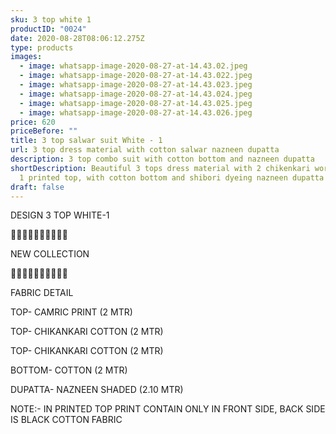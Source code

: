 ```yaml
---
sku: 3 top white 1
productID: "0024"
date: 2020-08-28T08:06:12.275Z
type: products
images:
  - image: whatsapp-image-2020-08-27-at-14.43.02.jpeg
  - image: whatsapp-image-2020-08-27-at-14.43.022.jpeg
  - image: whatsapp-image-2020-08-27-at-14.43.023.jpeg
  - image: whatsapp-image-2020-08-27-at-14.43.024.jpeg
  - image: whatsapp-image-2020-08-27-at-14.43.025.jpeg
  - image: whatsapp-image-2020-08-27-at-14.43.026.jpeg
price: 620
priceBefore: ""
title: 3 top salwar suit White - 1
url: 3 top dress material with cotton salwar nazneen dupatta
description: 3 top combo suit with cotton bottom and nazneen dupatta
shortDescription: Beautiful 3 tops dress material with 2 chikenkari work top and
  1 printed top, with cotton bottom and shibori dyeing nazneen dupatta
draft: false
---
```

DESIGN 3 TOP WHITE-1

💐💐💐💐💐💐💐💐💐💐

NEW COLLECTION

🌷🌷🌷🌷🌷🌷🌷🌷🌷🌷

FABRIC DETAIL

TOP- CAMRIC PRINT (2 MTR)

TOP- CHIKANKARI COTTON (2 MTR)

TOP- CHIKANKARI COTTON (2 MTR)

BOTTOM- COTTON (2 MTR)

DUPATTA- NAZNEEN SHADED (2.10 MTR)

NOTE:- IN PRINTED TOP PRINT CONTAIN ONLY IN FRONT SIDE, BACK SIDE IS BLACK COTTON FABRIC